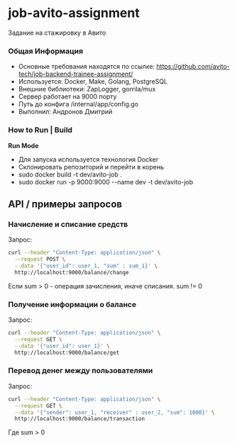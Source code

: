 # job-avito-assignment
Задание на стажировку в Авито

### Общая Информация
- Основные требования находятся по ссылке: https://github.com/avito-tech/job-backend-trainee-assignment/
- Используется: Docker, Make, Golang, PostgreSQL
- Внешние библиотеки: ZapLogger, gorrila/mux
- Сервер работает на 9000 порту
- Путь до конфига /internal/app/config.go
- Выполнил: Андронов Дмитрий

### How to Run | Build

**Run Mode**
- Для запуска используется технология Docker
- Склонировать репозиторий и перейти в корень
- sudo docker build -t dev/avito-job .
- sudo docker run -p 9000:9000 --name dev -t dev/avito-job


## API / примеры запросов

### Начисление  и списание средств
 Запрос:
 
 ```bash
 curl --header "Content-Type: application/json" \
   --request POST \
   --data '{"user_id": user_1, "sum" : sum_1}' \
   http://localhost:9000/balance/change
 ```
Если sum > 0 - операция зачисления, иначе списания. sum != 0

### Получение информации о балансе
 Запрос:
 
 ```bash
 curl --header "Content-Type: application/json" \
   --request GET \
   --data '{"user_id": user_1}' \
   http://localhost:9000/balance/get
 ```

### Перевод денег между пользователями 
 Запрос:
 
 ```bash
 curl --header "Content-Type: application/json" \
   --request GET \
   --data '{"sender": user_1, "receiver" : user_2, "sum": 1000}' \
   http://localhost:9000/balance/transaction
 ```
 Где sum > 0



